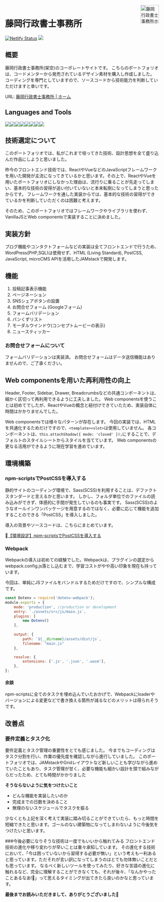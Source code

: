 <a href="https://reverent-volhard-d99d5d.netlify.app/">
  <img src="https://reverent-volhard-d99d5d.netlify.app/images/logo.svg" align="right" height="60" title="藤岡行政書士事務所ホームページ">
</a>

# 藤岡行政書士事務所
[![Netlify Status](https://api.netlify.com/api/v1/badges/191398e6-dd2b-4294-aac2-b5320edc2cdc/deploy-status)](https://app.netlify.com/sites/reverent-volhard-d99d5d/deploys)
<a href="https://jamstack.org/" target="_blank" rel="noopener noreferrer"><img src="https://img.shields.io/badge/-Jamstack-F0047F.svg?logo=jamstack&style=popout-square"></a>

## 概要
藤岡行政書士事務所(架空)のコーポレートサイトです。
こちらのポートフォリオは、コードメンターから発売されているデザイン素材を購入し作成しました。
コーディングを専門としていますので、ソースコードから技術能力を判断していただけますと幸いです。

URL: [藤岡行政書士事務所 | ホーム](https://reverent-volhard-d99d5d.netlify.app/)


## Languages and Tools
<a href="https://azure.microsoft.com/ja-jp/products/visual-studio-code/" target="_blank" rel="noopener noreferrer"><img src="https://img.shields.io/badge/-Visualstudiocode-007ACC.svg?logo=visualstudiocode&style=popout-square"></a><a href="https://www.npmjs.com/" target="_blank" rel="noopener noreferrer"><img src="https://img.shields.io/badge/-Npm-CB3837.svg?logo=npm&style=popout-square"></a><a href="https://webpack.js.org/" target="_blank" rel="noopener noreferrer"><img src="https://img.shields.io/badge/-Webpack-2b3a42.svg?logo=webpack&style=popout-square"></a><a href="https://momdo.github.io/html/" target="_blank" rel="noopener noreferrer"><img src="https://img.shields.io/badge/-Html5-f2f2f2.svg?logo=html5&style=popout-square"></a><a href="https://postcss.org/" target="_blank" rel="noopener noreferrer"><img src="https://img.shields.io/badge/-PostCSS-DD3A0A.svg?logo=postcss&style=popout-square"></a><a href="https://www.webcomponents.org/"  target="_blank" rel="noopener noreferrer"><img src="https://img.shields.io/badge/-Webcomponents.org-f2f2f2.svg?logo=webcomponents.org&style=popout-square"></a><a href="https://www.adobe.com/jp/products/xd.html" target="_blank" rel="noopener noreferrer"><img src="https://img.shields.io/badge/-Adobe%20xd-FF2BC2.svg?logo=adobe-xd&style=popout-square"></a><a href="https://github.com/" target="_blank" rel="noopener noreferrer"><img src="https://img.shields.io/badge/-Github-181717.svg?logo=github&style=popout-square"></a>


## 技術選定について
このポートフォリオでは、私がこれまで培ってきた技術、設計思想を全て盛り込んだ作品にしようと思いました。

昨今のフロントエンド技術では、ReactやVueなどのJavaScriptフレームワークを用いた開発が主流になってきているかと思います。その上で、ReactやVueを用いたポートフォリオにしなかった理由は、流行りに乗ることが先走ってしまい、基本的な技術の習得が追い付いていないと本末転倒になってしまうと思ったからです。
フレームワークを通した実装からでは、基本的な技術の習得ができているかを判断していただくのは困難と考えます。

そのため、このポートフォリオではフレームワークやライブラリを使わず、VanillaJSとWeb componentsで実装することに決めました。


## 実装方針
ブログ機能やコンタクトフォームなどの実装は全てフロントエンドで行うため、WordPress(PHP,SQL)は使用せず、HTML (Living Standard), PostCSS, JavaScript, microCMS APIを活用したJAMstackで開発します。


## 機能
1. 投稿記事表示機能
2. ページネーション
3. SNSシェアボタンの設置
4. お問合せフォーム (Googleフォーム)
5. フォームバリデーション
6. パンくずリスト
7. モーダルウインドウ(コンセプトムービーの表示)
8. ニュースティッカー


### お問合せフォームについて
フォームバリデーションは実装済。
お問合せフォームはデータ送信機能はありませんので、ご了承ください。


## Web componentsを用いた再利用性の向上
Header, Footer, Sidebar, Drawer, Breadcrumbsなどの共通コンポーネントは、細かく区切って再利用できるように工夫しました。
Web componentsを使うことは初めてでしたが、ReactやVueの概念と紐付けできていたため、実装自体に時間はかかりませんでした。

Web componentsでは様々なパターンが存在します。
今回の実装では、HTMLを共通化するためだけですので、``<template><slot>``は使用していません。
各コンポーネントは、``this.attachShadow({ mode: 'closed' });``にすることで、デフォルトのスタイルシートからスタイルを当てています。
Web componentsの更なる活用ができるように現在学習を進めています。

## 環境構築
### npm-scriptsでPostCSSを導入する
静的サイトのコーディング環境で、Sass(SCSS)を利用することは、デファクトスタンダードと言えるかと思います。
しかし、フォルダ単位でのファイルの読み込みができず、体感的に手間が発生しているのも事実です。
Sass(SCSS)のようなオールインワンパッケージを用意するのではなく、必要に応じて機能を追加することのできる「PostCSS」を導入しました。

導入の背景やソースコードは、こちらにまとめています。

🔗[【環境設定】npm-scriptsでPostCSSを導入する](https://github.com/street-m3/npm-scripts-postcss)


### Webpack
Webpackの導入は初めての経験でした。Webpackは、プラグインの選定からwebpack.config.js落とし込むまで、学習コストがやや高い印象を現在も持っています。

今回は、単純にJSファイルをバンドルするためだけですので、シンプルな構成です。

```` webpack.config.js
const Dotenv = require('dotenv-webpack');
module.exports = {
    mode: 'production', //production or development
    entry: `./assets/src/js/main.js`,
    plugins: [
        new Dotenv()
    ],
    
    output: {
        path: `${__dirname}/assets/dist/js`,
        filename: "main.js"
    },

    resolve: {
        extensions: ['.js', '.json', '.wasm'],
    },
};
````

#### 余談
npm-scriptsに全てのタスクを埋め込んでいたおかげで、Webpackにloaderやバージョンによる変更などで書き換える箇所が減るなどのメリットは得られそうです。


## 改善点
### 要件定義とタスク化
要件定義とタスク管理の重要性をとても感じました。
今までもコーディングはタスク分割を行い、作業の優先度を確認しながら進行していました。
このポートフォリオでは、JAMstackやGridレイアウトなど新しいことも学びながら進めていたこともあり、タスク管理が甘く、必要な機能も細かい設計を頭で組みながらだったため、とても時間がかかりました


**そうならないように気をつけたいこと**

- どんな機能を実装したいのか
- 完成までの日数を決めること
- 無理のないスケジュールでタスクを振る

少なくとも上記を深く考えて実装に踏み切ることができていたら、もっと時間を短縮できたと思います。ゴールのない建築物になってしまわないように今後気をつけたいと思います。


###今後必要になりそうな技術は一度でもいいから触れてみる
フロントエンド技術の進化や移り変わりが早いことは重々承知しています。
その進化する技術において、「今は困っていないから習得する必要が無い」という考えも一利あると思っています。ただそれが言い訳になってしまうのはとても勿体無いことだとも思っています。
なるべく新しいツールを使ってみたり、好きな言語の進化に触れるなど、完全に理解することができなくても、それが後々、「なんかやったことあるなあ!🤔」って思えるタイミングが出てきたら良いのかなと思っています。


**最後までお読みいただきまして、ありがとうございました🙏**
